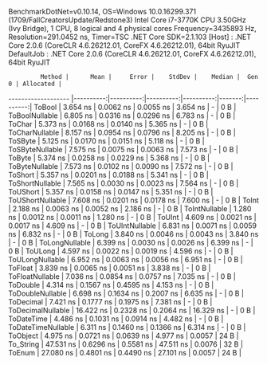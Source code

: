 
BenchmarkDotNet=v0.10.14, OS=Windows 10.0.16299.371 (1709/FallCreatorsUpdate/Redstone3)
Intel Core i7-3770K CPU 3.50GHz (Ivy Bridge), 1 CPU, 8 logical and 4 physical cores
Frequency=3435893 Hz, Resolution=291.0452 ns, Timer=TSC
.NET Core SDK=2.1.103
  [Host]     : .NET Core 2.0.6 (CoreCLR 4.6.26212.01, CoreFX 4.6.26212.01), 64bit RyuJIT
  DefaultJob : .NET Core 2.0.6 (CoreCLR 4.6.26212.01, CoreFX 4.6.26212.01), 64bit RyuJIT


             Method |      Mean |     Error |    StdDev |    Median |  Gen 0 | Allocated |
------------------- |----------:|----------:|----------:|----------:|-------:|----------:|
             ToBool |  3.654 ns | 0.0062 ns | 0.0055 ns |  3.654 ns |      - |       0 B |
     ToBoolNullable |  6.805 ns | 0.0316 ns | 0.0296 ns |  6.783 ns |      - |       0 B |
             ToChar |  5.373 ns | 0.0168 ns | 0.0140 ns |  5.365 ns |      - |       0 B |
     ToCharNullable |  8.157 ns | 0.0954 ns | 0.0796 ns |  8.205 ns |      - |       0 B |
            ToSByte |  5.125 ns | 0.0170 ns | 0.0151 ns |  5.118 ns |      - |       0 B |
    ToSByteNullable |  7.575 ns | 0.0075 ns | 0.0063 ns |  7.573 ns |      - |       0 B |
             ToByte |  5.374 ns | 0.0258 ns | 0.0229 ns |  5.368 ns |      - |       0 B |
     ToByteNullable |  7.573 ns | 0.0102 ns | 0.0090 ns |  7.572 ns |      - |       0 B |
            ToShort |  5.357 ns | 0.0201 ns | 0.0188 ns |  5.341 ns |      - |       0 B |
    ToShortNullable |  7.565 ns | 0.0030 ns | 0.0023 ns |  7.564 ns |      - |       0 B |
           ToUShort |  5.357 ns | 0.0158 ns | 0.0147 ns |  5.351 ns |      - |       0 B |
   ToUShortNullable |  7.608 ns | 0.0201 ns | 0.0178 ns |  7.600 ns |      - |       0 B |
              ToInt |  2.188 ns | 0.0063 ns | 0.0052 ns |  2.186 ns |      - |       0 B |
      ToIntNullable |  1.280 ns | 0.0012 ns | 0.0011 ns |  1.280 ns |      - |       0 B |
             ToUInt |  4.609 ns | 0.0021 ns | 0.0017 ns |  4.609 ns |      - |       0 B |
     ToUIntNullable |  6.831 ns | 0.0071 ns | 0.0059 ns |  6.832 ns |      - |       0 B |
             ToLong |  3.840 ns | 0.0046 ns | 0.0043 ns |  3.840 ns |      - |       0 B |
     ToLongNullable |  6.399 ns | 0.0030 ns | 0.0026 ns |  6.399 ns |      - |       0 B |
            ToULong |  4.597 ns | 0.0022 ns | 0.0019 ns |  4.596 ns |      - |       0 B |
    ToULongNullable |  6.952 ns | 0.0063 ns | 0.0056 ns |  6.951 ns |      - |       0 B |
            ToFloat |  3.839 ns | 0.0065 ns | 0.0051 ns |  3.838 ns |      - |       0 B |
    ToFloatNullable |  7.036 ns | 0.0854 ns | 0.0757 ns |  7.035 ns |      - |       0 B |
           ToDouble |  4.314 ns | 0.1567 ns | 0.4595 ns |  4.153 ns |      - |       0 B |
   ToDoubleNullable |  6.698 ns | 0.1634 ns | 0.2007 ns |  6.635 ns |      - |       0 B |
          ToDecimal |  7.421 ns | 0.1777 ns | 0.1975 ns |  7.381 ns |      - |       0 B |
  ToDecimalNullable | 16.422 ns | 0.2328 ns | 0.2064 ns | 16.329 ns |      - |       0 B |
         ToDateTime |  4.486 ns | 0.1031 ns | 0.0914 ns |  4.482 ns |      - |       0 B |
 ToDateTimeNullable |  6.311 ns | 0.1460 ns | 0.1366 ns |  6.314 ns |      - |       0 B |
           ToObject |  4.975 ns | 0.0721 ns | 0.0639 ns |  4.977 ns | 0.0057 |      24 B |
          To_String | 47.531 ns | 0.6296 ns | 0.5581 ns | 47.511 ns | 0.0076 |      32 B |
             ToEnum | 27.080 ns | 0.4801 ns | 0.4490 ns | 27.101 ns | 0.0057 |      24 B |
